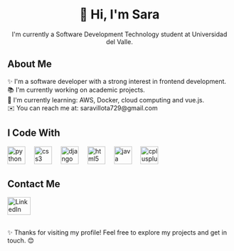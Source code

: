 <h1 align="center">👋 Hi, I'm Sara</h1>

<p align="center">I'm currently a Software Development Technology student at Universidad del Valle.</p>


<h2 align="left">About Me</h2>

<p align="left">
✨ I'm a software developer with a strong interest in frontend development.<br>
📚 I'm currently working on academic projects. <br>
🎯 I'm currently learning: AWS, Docker, cloud computing and vue.js.<br>
✉️ You can reach me at: saravillota729@gmail.com
</p>


<h2 align="left">I Code With</h2>

<div align="left">
  <img src="https://cdn.jsdelivr.net/gh/devicons/devicon/icons/python/python-original.svg" height="40" alt="python logo" />
  <img width="12" />
  <img src="https://cdn.jsdelivr.net/gh/devicons/devicon/icons/css3/css3-original.svg" height="40" alt="css3 logo" />
  <img width="12" />
  <img src="https://cdn.jsdelivr.net/gh/devicons/devicon/icons/django/django-plain.svg" height="40" alt="django logo" />
  <img width="12" />
  <img src="https://cdn.jsdelivr.net/gh/devicons/devicon/icons/html5/html5-original.svg" height="40" alt="html5 logo" />
  <img width="12" />
  <img src="https://cdn.jsdelivr.net/gh/devicons/devicon/icons/java/java-original.svg" height="40" alt="java logo" />
  <img width="12" />
  <img src="https://cdn.jsdelivr.net/gh/devicons/devicon/icons/cplusplus/cplusplus-original.svg" height="40" alt="cplusplus logo" />
</div>


<h2 align="left">Contact Me</h2>

<div align="left">
  <a href="https://www.linkedin.com/in/sarasinisterra" target="_blank">
    <img src="https://raw.githubusercontent.com/maurodesouza/profile-readme-generator/master/src/assets/icons/social/linkedin/default.svg" width="52" height="40" alt="LinkedIn logo" />
  </a>
</div>

<br>
<p align="left">✨ Thanks for visiting my profile! Feel free to explore my projects and get in touch. 😊</p>
